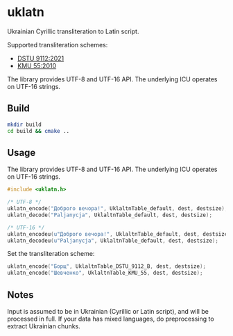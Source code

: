 uklatn
==
Ukrainian Cyrillic transliteration to Latin script.

Supported transliteration schemes:
- [DSTU 9112:2021](https://uk.wikipedia.org/wiki/ДСТУ_9112:2021)
- [KMU 55:2010](https://zakon.rada.gov.ua/laws/show/55-2010-п)


The library provides UTF-8 and UTF-16 API. The underlying ICU operates on UTF-16 strings.


Build
--

```sh
mkdir build
cd build && cmake ..
```


Usage
--

The library provides UTF-8 and UTF-16 API. The underlying ICU operates on UTF-16 strings.

```c
#include <uklatn.h>

/* UTF-8 */
uklatn_encode("Доброго вечора!", UklaltnTable_default, dest, destsize);
uklatn_decode("Paljanycja", UklaltnTable_default, dest, destsize);

/* UTF-16 */
uklatn_encodeu(u"Доброго вечора!", UklaltnTable_default, dest, destsize);
uklatn_decodeu(u"Paljanycja", UklaltnTable_default, dest, destsize);
```

Set the transliteration scheme:
```c
uklatn_encode("Борщ", UklaltnTable_DSTU_9112_B, dest, destsize);
uklatn_encode("Шевченко", UklaltnTable_KMU_55, dest, destsize);
```


Notes
--
Input is assumed to be in Ukrainian (Cyrillic or Latin script), and will be processed in full.
If your data has mixed languages, do preprocessing to extract Ukrainian chunks.
